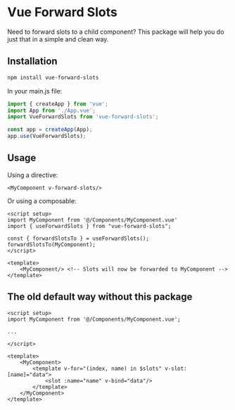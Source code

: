 # Vue Forward Slots

Need to forward slots to a child component?
This package will help you do just that in a simple and clean way.

## Installation

```bash
npm install vue-forward-slots
```

In your main.js file:

```js
import { createApp } from 'vue';
import App from './App.vue';
import VueForwardSlots from 'vue-forward-slots';

const app = createApp(App);
app.use(VueForwardSlots); 
```

## Usage

Using a directive:

```vue
<MyComponent v-forward-slots/>
```

Or using a composable:

```vue
<script setup>
import MyComponent from '@/Components/MyComponent.vue'
import { useForwardSlots } from "vue-forward-slots";

const { forwardSlotsTo } = useForwardSlots();
forwardSlotsTo(MyComponent);
</script>

<template>
    <MyComponent/> <!-- Slots will now be forwarded to MyComponent -->
</template>
```

## The old default way without this package

```vue
<script setup>
import MyComponent from '@/Components/MyComponent.vue';

...

</script>

<template>
    <MyComponent>
        <template v-for="(index, name) in $slots" v-slot:[name]="data">
            <slot :name="name" v-bind="data"/>
        </template>
    </MyComponent>
</template>
```

